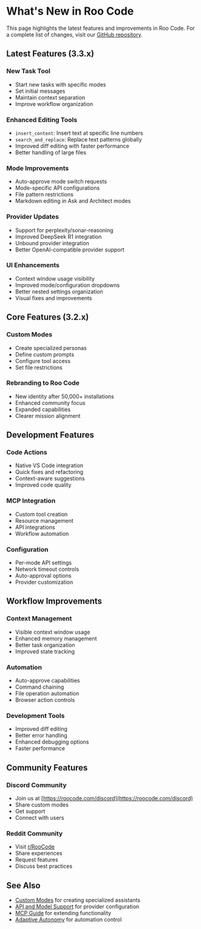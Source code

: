 # What's New in Roo Code

This page highlights the latest features and improvements in Roo Code. For a complete list of changes, visit our [GitHub repository](https://github.com/RooVetGit/Roo-Code).

## Latest Features (3.3.x)

### New Task Tool
- Start new tasks with specific modes
- Set initial messages
- Maintain context separation
- Improve workflow organization

### Enhanced Editing Tools
- `insert_content`: Insert text at specific line numbers
- `search_and_replace`: Replace text patterns globally
- Improved diff editing with faster performance
- Better handling of large files

### Mode Improvements
- Auto-approve mode switch requests
- Mode-specific API configurations
- File pattern restrictions
- Markdown editing in Ask and Architect modes

### Provider Updates
- Support for perplexity/sonar-reasoning
- Improved DeepSeek R1 integration
- Unbound provider integration
- Better OpenAI-compatible provider support

### UI Enhancements
- Context window usage visibility
- Improved mode/configuration dropdowns
- Better nested settings organization
- Visual fixes and improvements

## Core Features (3.2.x)

### Custom Modes
- Create specialized personas
- Define custom prompts
- Configure tool access
- Set file restrictions

### Rebranding to Roo Code
- New identity after 50,000+ installations
- Enhanced community focus
- Expanded capabilities
- Clearer mission alignment

## Development Features

### Code Actions
- Native VS Code integration
- Quick fixes and refactoring
- Context-aware suggestions
- Improved code quality

### MCP Integration
- Custom tool creation
- Resource management
- API integrations
- Workflow automation

### Configuration
- Per-mode API settings
- Network timeout controls
- Auto-approval options
- Provider customization

## Workflow Improvements

### Context Management
- Visible context window usage
- Enhanced memory management
- Better task organization
- Improved state tracking

### Automation
- Auto-approve capabilities
- Command chaining
- File operation automation
- Browser action controls

### Development Tools
- Improved diff editing
- Better error handling
- Enhanced debugging options
- Faster performance

## Community Features

### Discord Community
- Join us at [https://roocode.com/discord](https://roocode.com/discord)
- Share custom modes
- Get support
- Connect with users

### Reddit Community
- Visit [r/RooCode](https://www.reddit.com/r/RooCode/)
- Share experiences
- Request features
- Discuss best practices

## See Also

- [Custom Modes](custom-modes.md) for creating specialized assistants
- [API and Model Support](api-model-support.md) for provider configuration
- [MCP Guide](mcp-guide.md) for extending functionality
- [Adaptive Autonomy](adaptive-autonomy.md) for automation control